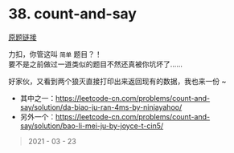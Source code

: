 # 38. count-and-say

[原题链接](https://leetcode-cn.com/problems/count-and-say/)

力扣，你管这叫 `简单` 题目？！  
要不是之前做过一道类似的题目不然还真被你坑坏了……

好家伙，又看到两个狼灭直接打印出来返回现有的数据，我也来一份 ~
+ 其中之一：https://leetcode-cn.com/problems/count-and-say/solution/da-biao-ju-ran-4ms-by-ninjayahoo/
+ 另外一个：https://leetcode-cn.com/problems/count-and-say/solution/bao-li-mei-ju-by-joyce-t-cin5/

> 2021 - 03 - 23
